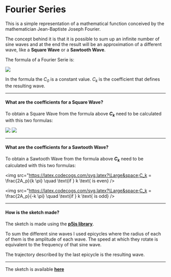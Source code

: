 # Fourier Series

This is a simple representation of a mathematical function conceived by the mathematician Jean-Baptiste Joseph Fourier.

The concept behind it is that it is possible to sum up an infinite number of sine waves and at the end the result will be an approximation of a different wave, like a **Square Wave** or a **Sawtooth Wave**.

The formula of a Fourier Serie is:

<img src="https://latex.codecogs.com/png.latex?f%28t%29%20%3D%20C_0%20&plus;%20%5Csum_%7Bk%20%3D%201%7D%5E%7B%5Cinfty%7DC_k%5Csin%28k%20%5Comega%20t%20&plus;%20%5Cvarphi_k%29"/>

In the formula the *C<sub>0</sub>* is a constant value. *C<sub>k</sub>* is the coefficient that defines the resulting wave.

---

#### What are the coefficients for a Square Wave?

To obtain a Square Wave from the formula above ***C<sub>k</sub>*** need to be calculated with this two formulas:

<img src="https://latex.codecogs.com/png.latex?C_k%20%3D%200%20%5Cquad%20%5Ctext%7Bif%20%7D%20k%20%5Ctext%7B%20is%20even%7D" />


<img src="https://latex.codecogs.com/png.latex?C_k%20%3D%20%5Cfrac%7B4A_p%7D%7Bk%5Cpi%7D%20%5Cquad%20%5Ctext%7Bif%20%7D%20k%20%5Ctext%7B%20is%20odd%7D" />

---

#### What are the coefficients for a Sawtooth Wave?

To obtain a Sawtooth Wave from the formula above ***C<sub>k</sub>*** need to be calculated with this two formulas:


<img src="https://latex.codecogs.com/svg.latex?\Large&space;C_k = \frac{2A_p}{k \pi} \quad \text{if } k \text{ is even} />

<img src="https://latex.codecogs.com/svg.latex?\Large&space;C_k = \frac{2A_p}{-k \pi} \quad \text{if } k \text{ is odd} />

---

#### How is the sketch made?

The sketch is made using the [**p5js library**](p5js.org).

To sum the different sine waves I used epicycles where the radius of each of them is the amplitude of each wave. The speed at which they rotate is equivalent to the frequency of that sine wave.

The trajectory described by the last epicycle is the resulting wave.

---

The sketch is available [**here**](https://editor.p5js.org/GabrielAlex/present/haRII4_AY)
 
